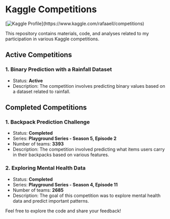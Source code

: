 # Kaggle Competitions
[![Kaggle Profile]([https://upload.wikimedia.org/wikipedia/commons/7/7c/Kaggle_logo.png](https://www.svgrepo.com/show/306288/kaggle.svg))](https://www.kaggle.com/rafaaell/competitions)

This repository contains materials, code, and analyses related to my participation in various Kaggle competitions.

## Active Competitions

### 1. Binary Prediction with a Rainfall Dataset
- Status: **Active**
- Description: The competition involves predicting binary values based on a dataset related to rainfall.

## Completed Competitions

### 1. Backpack Prediction Challenge
- Status: **Completed**
- Series: **Playground Series - Season 5, Episode 2**
- Number of teams: **3393**
- Description: The competition involved predicting what items users carry in their backpacks based on various features.

### 2. Exploring Mental Health Data
- Status: **Completed**
- Series: **Playground Series - Season 4, Episode 11**
- Number of teams: **2685**
- Description: The goal of this competition was to explore mental health data and predict important patterns.


Feel free to explore the code and share your feedback!
